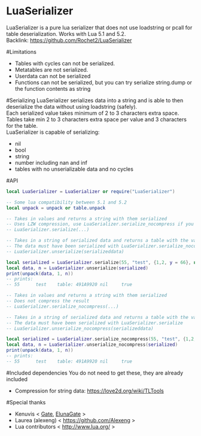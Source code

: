 # LuaSerializer
LuaSerializer is a pure lua serializer that does not use loadstring or pcall for table deserialization. Works with Lua 5.1 and 5.2.  
Backlink: https://github.com/Rochet2/LuaSerializer

#Limitations
- Tables with cycles can not be serialized.
- Metatables are not serialized.
- Userdata can not be serialized
- Functions can not be serialized, but you can try serialize string.dump or the function contents as string

#Serializing
LuaSerializer serializes data into a string and is able to then deserialize the data without using loadstring (safely).  
Each serialized value takes minimum of 2 to 3 characters extra space.
Tables take min 2 to 3 characters extra space per value and 3 characters for the table.  
LuaSerializer is capable of serializing:
- nil
- bool
- string
- number including nan and inf
- tables with no unserializable data and no cycles

#API
```lua
local LuaSerializer = LuaSerializer or require("LuaSerializer")

-- Some lua compatibility between 5.1 and 5.2
local unpack = unpack or table.unpack

-- Takes in values and returns a string with them serialized
-- Uses LZW compression, use LuaSerializer.serialize_nocompress if you dont want this
-- LuaSerializer.serialize(...)

-- Takes in a string of serialized data and returns a table with the values in it and the amount of values
-- The data must have been serialized with LuaSerializer.serialize_nocompress
-- LuaSerializer.unserialize(serializeddata)

local serialized = LuaSerializer.serialize(55, "test", {1,2, y = 66}, nil, true)
local data, n = LuaSerializer.unserialize(serialized)
print(unpack(data, 1, n))
-- prints:
-- 55      test    table: 491A9920 nil     true

-- Takes in values and returns a string with them serialized
-- Does not compress the result
-- LuaSerializer.serialize_nocompress(...)

-- Takes in a string of serialized data and returns a table with the values in it and the amount of values
-- The data must have been serialized with LuaSerializer.serialize
-- LuaSerializer.unserialize_nocompress(serializeddata)

local serialized = LuaSerializer.serialize_nocompress(55, "test", {1,2, y = 66}, nil, true)
local data, n = LuaSerializer.unserialize_nocompress(serialized)
print(unpack(data, 1, n))
-- prints:
-- 55      test    table: 491A9920 nil     true
```

#Included dependencies
You do not need to get these, they are already included
- Compression for string data: https://love2d.org/wiki/TLTools

#Special thanks
- Kenuvis < [Gate](http://www.ac-web.org/forums/showthread.php?148415-LUA-Gate-Project), [ElunaGate](https://github.com/ElunaLuaEngine/ElunaGate) >
- Laurea (alexeng) < https://github.com/Alexeng >
- Lua contributors < http://www.lua.org/ >
